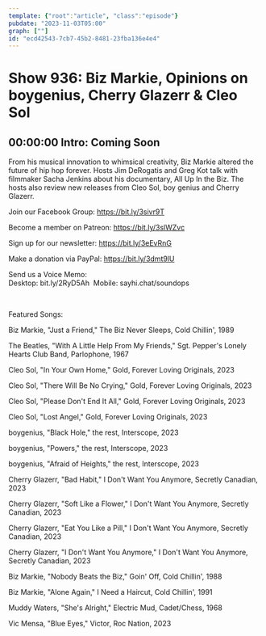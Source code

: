 ```yaml
---
template: {"root":"article", "class":"episode"}
pubdate: "2023-11-03T05:00"
graph: [""]
id: "ecd42543-7cb7-45b2-8481-23fba136e4e4"
---
```






# Show 936: Biz Markie, Opinions on boygenius, Cherry Glazerr & Cleo Sol



## 00:00:00 Intro: Coming Soon

From his musical innovation to whimsical creativity, Biz Markie altered the future of hip hop forever. Hosts Jim DeRogatis and Greg Kot talk with filmmaker Sacha Jenkins about his documentary, All Up In the Biz. The hosts also review new releases from Cleo Sol, boy genius and Cherry Glazerr.




Join our Facebook Group: https://bit.ly/3sivr9T

Become a member on Patreon: https://bit.ly/3slWZvc

Sign up for our newsletter: https://bit.ly/3eEvRnG

Make a donation via PayPal: https://bit.ly/3dmt9lU

Send us a Voice Memo: Desktop: bit.ly/2RyD5Ah  Mobile: sayhi.chat/soundops

 

Featured Songs:

Biz Markie, "Just a Friend," The Biz Never Sleeps, Cold Chillin', 1989

The Beatles, "With A Little Help From My Friends," Sgt. Pepper's Lonely Hearts Club Band, Parlophone, 1967

Cleo Sol, "In Your Own Home," Gold, Forever Loving Originals, 2023

Cleo Sol, "There Will Be No Crying," Gold, Forever Loving Originals, 2023

Cleo Sol, "Please Don't End It All," Gold, Forever Loving Originals, 2023

Cleo Sol, "Lost Angel," Gold, Forever Loving Originals, 2023

boygenius, "Black Hole," the rest, Interscope, 2023

boygenius, "Powers," the rest, Interscope, 2023

boygenius, "Afraid of Heights," the rest, Interscope, 2023

Cherry Glazerr, "Bad Habit," I Don't Want You Anymore, Secretly Canadian, 2023

Cherry Glazerr, "Soft Like a Flower," I Don't Want You Anymore, Secretly Canadian, 2023

Cherry Glazerr, "Eat You Like a Pill," I Don't Want You Anymore, Secretly Canadian, 2023

Cherry Glazerr, "I Don't Want You Anymore," I Don't Want You Anymore, Secretly Canadian, 2023

Biz Markie, "Nobody Beats the Biz," Goin' Off, Cold Chillin', 1988

Biz Markie, "Alone Again," I Need a Haircut, Cold Chillin', 1991

Muddy Waters, "She's Alright," Electric Mud, Cadet/Chess, 1968

Vic Mensa, "Blue Eyes," Victor, Roc Nation, 2023